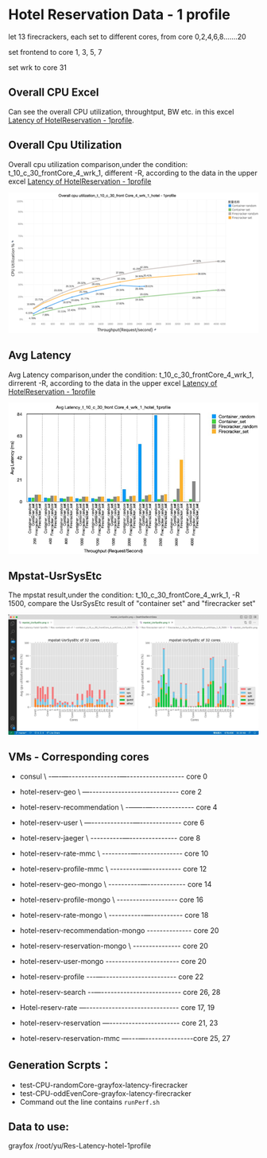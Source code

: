 # Hotel Reservation Data - 1 profile

let 13 firecrackers, each set to different cores, from core 0,2,4,6,8…….20

set frontend to core 1, 3, 5, 7

set wrk to core 31

## Overall CPU Excel
Can see the overall CPU utilization, throughtput, BW etc. in this excel [Latency of HotelReservation - 1profile](https://docs.google.com/spreadsheets/d/1V2xNBc6SFpd61tMx0VRsOVSp7tgv5Kaim13BFBtLXWw/edit#gid=0).

## Overall Cpu Utilization
Overall cpu utilization comparison,under the condition: t_10_c_30_frontCore_4_wrk_1, different -R, according to the data in the upper excel [Latency of HotelReservation - 1profile](https://docs.google.com/spreadsheets/d/1V2xNBc6SFpd61tMx0VRsOVSp7tgv5Kaim13BFBtLXWw/edit#gid=0)

![CPU_Utilization_1Profile](CPU_Utilization_hotel_1profile.png)

## Avg Latency
Avg Latency comparison,under the condition: t_10_c_30_frontCore_4_wrk_1, dirrerent -R, according to the data in the upper excel [Latency of HotelReservation - 1profile](https://docs.google.com/spreadsheets/d/1V2xNBc6SFpd61tMx0VRsOVSp7tgv5Kaim13BFBtLXWw/edit#gid=0)

![Avg_Latency_1Profile](Avg_Latency_hotel_1profile.jpg)

## Mpstat-UsrSysEtc
The mpstat result,under the condition: t_10_c_30_frontCore_4_wrk_1, -R 1500, compare the UsrSysEtc result of "container set" and "firecracker set"

![Mpstat_UsrSysEtc_R1500_1Profile](mpstat_UsrSysEtc-containerSet-firecrackerSet-R-1500-1profile.jpg)

## VMs - Corresponding cores
* consul \ -—-—----------------—------------------ core 0
* hotel-reserv-geo \ —---------------------------- core 2
* hotel-reserv-recommendation \ -——-—------------- core 4
* hotel-reserv-user \ —-------------—------------- core 6
* hotel-reserv-jaeger \ ----------—--------------- core 8
* hotel-reserv-rate-mmc \ ---------—-------------- core 10
* hotel-reserv-profile-mmc \ ----------—---------- core 12
* hotel-reserv-geo-mongo \ ----------—------------ core 14
* hotel-reserv-profile-mongo \ ------------------- core 16
* hotel-reserv-rate-mongo \ -----------—---------- core 18
* hotel-reserv-recommendation-mongo -------------- core 20

* hotel-reserv-reservation-mongo \ --------------- core 20
* hotel-reserv-user-mongo  ----------------------- core 20

* hotel-reserv-profile ---—----------------------- core 22
* hotel-reserv-search --—------------------------- core 26, 28
* Hotel-reserv-rate —----------------------------- core 17, 19
* hotel-reserv-reservation —---------------------- core 21, 23
* hotel-reserv-reservation-mmc —---—---------------core 25, 27


## Generation Scrpts：
* test-CPU-randomCore-grayfox-latency-firecracker
* test-CPU-oddEvenCore-grayfox-latency-firecracker
* Command out the line contains `runPerf.sh`


## Data to use:
grayfox /root/yu/Res-Latency-hotel-1profile